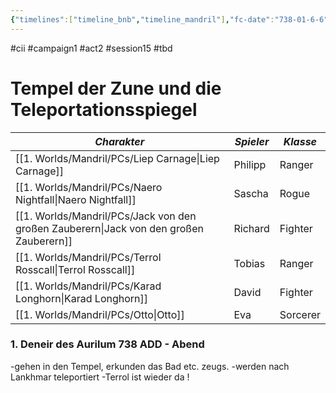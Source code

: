 ```yaml
---
{"timelines":["timeline_bnb","timeline_mandril"],"fc-date":"738-01-6-6","fc-end":null,"fc-display-name":"Tempel der Zune und die Teleportationsspiegel","aat-event-body":"Auf der Suche nach dem Preis der Schönheit gehen B&B in den Tempel der Zune. In dieser Therme treffen sie Terrol wieder. Als sich herausstellt, dass der Preis der Schönheit ein Buch ist und sie dieses genauer inspispizieren wollen öffnet sich ein Portal, dass Liep, Nero, Karad, und Otto nach Lankhmar zieht...","aat-render-enabled":true,"fc-category":"Campaign B&B","dg-publish":true,"permalink":"/2-journals/mandril/campaign-b-and-b/2-act/2023-08-10/","dgPassFrontmatter":true}
---
```


#cii #campaign1 #act2 #session15 #tbd 

# Tempel der Zune und die Teleportationsspiegel

| *Charakter* | *Spieler* | *Klasse* |
| ----------- | ----------- | ----------- |
| [[1. Worlds/Mandril/PCs/Liep Carnage\|Liep Carnage]] | Philipp | Ranger |
| [[1. Worlds/Mandril/PCs/Naero Nightfall\|Naero Nightfall]] | Sascha | Rogue |
| [[1. Worlds/Mandril/PCs/Jack von den großen Zauberern\|Jack von den großen Zauberern]] | Richard | Fighter |
| [[1. Worlds/Mandril/PCs/Terrol Rosscall\|Terrol Rosscall]] | Tobias | Ranger |
| [[1. Worlds/Mandril/PCs/Karad Longhorn\|Karad Longhorn]] | David | Fighter |
| [[1. Worlds/Mandril/PCs/Otto\|Otto]] | Eva | Sorcerer |

### 1. Deneir des Aurilum 738 ADD - Abend

-gehen in den Tempel, erkunden das Bad etc. zeugs. 
-werden nach Lankhmar teleportiert
-Terrol ist wieder da !